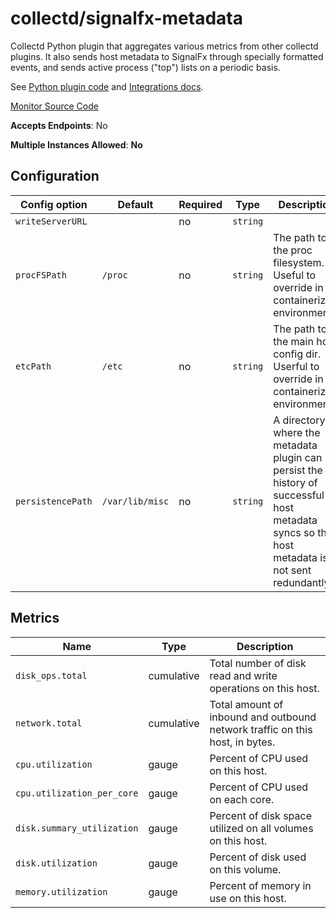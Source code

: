 <!--- GENERATED BY gomplate from scripts/docs/monitor-page.md.tmpl --->

# collectd/signalfx-metadata

 Collectd Python plugin that aggregates
various metrics from other collectd plugins.  It also sends host metadata to
SignalFx through specially formatted events, and sends active process
("top") lists on a periodic basis.

See [Python plugin code](https://github.com/signalfx/collectd-signalfx/) and
[Integrations docs](https://github.com/signalfx/integrations/tree/master/signalfx-metadata).


[Monitor Source Code](https://github.com/signalfx/signalfx-agent/tree/master/internal/monitors/collectd/metadata)

**Accepts Endpoints**: No

**Multiple Instances Allowed**: **No**

## Configuration

| Config option | Default | Required | Type | Description |
| --- | --- | --- | --- | --- |
| `writeServerURL` |  | no | `string` |  |
| `procFSPath` | `/proc` | no | `string` | The path to the proc filesystem. Useful to override in containerized environments. |
| `etcPath` | `/etc` | no | `string` | The path to the main host config dir. Userful to override in containerized environments. |
| `persistencePath` | `/var/lib/misc` | no | `string` | A directory where the metadata plugin can persist the history of successful host metadata syncs so that host metadata is not sent redundantly. |


## Metrics

| Name | Type | Description |
| ---  | ---  | ---         |
| `disk_ops.total` | cumulative | Total number of disk read and write operations on this host. |
| `network.total` | cumulative | Total amount of inbound and outbound network traffic on this host, in bytes. |
| `cpu.utilization` | gauge | Percent of CPU used on this host. |
| `cpu.utilization_per_core` | gauge | Percent of CPU used on each core. |
| `disk.summary_utilization` | gauge | Percent of disk space utilized on all volumes on this host. |
| `disk.utilization` | gauge | Percent of disk used on this volume. |
| `memory.utilization` | gauge | Percent of memory in use on this host. |



